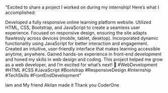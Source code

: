 "Excited to share a project I worked on during my internship! Here’s what I accomplished:

Developed a fully responsive online learning platform website.
Utilized HTML, CSS, Bootstrap, and JavaScript to create a seamless user experience.
Focused on responsive design, ensuring the site adapts flawlessly across devices (mobile, tablet, desktop).
Incorporated dynamic functionality using JavaScript for better interaction and engagement.
Created an intuitive, user-friendly interface that makes learning accessible anytime, anywhere.
Gained hands-on experience in front-end development and honed my skills in web design and coding.
This project helped me grow as a web developer, and I’m excited for what’s next! 🚀 #WebDevelopment #HTML #CSS #JavaScript #Bootstrap #ResponsiveDesign #Internship #TechSkills #FrontEndDevelopment"

Iam and My friend Akilan made it
Thank you CoderOne
